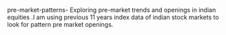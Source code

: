 pre-market-patterns-
Exploring pre-market trends and openings in indian equities .I am using previous 11 years index data of indian stock markets to look for pattern pre market openings.
